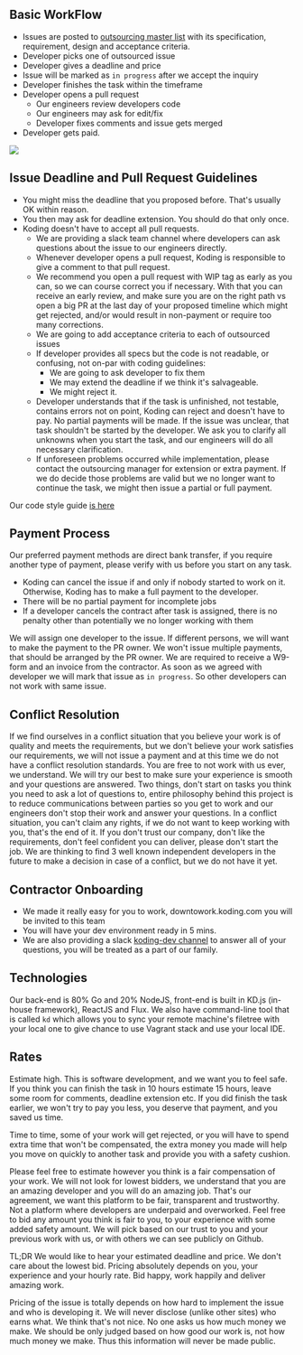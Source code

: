 ## Basic WorkFlow
- Issues are posted to [outsourcing master list](https://docs.google.com/spreadsheets/d/1YjDSF672d_v5PKMli2Y-imCMl0OVYvX4SobK74EvE5w/edit#gid=0) with its specification, requirement, design and acceptance criteria.
- Developer picks one of outsourced issue
- Developer gives a deadline and price
- Issue will be marked as `in progress` after we accept the inquiry
- Developer finishes the task within the timeframe
- Developer opens a pull request
    - Our engineers review developers code
    - Our engineers may ask for edit/fix
    - Developer fixes comments and issue gets merged
- Developer gets paid.

![](https://ibin.co/2z6SPoS1vSXN.png)


## Issue Deadline and Pull Request Guidelines
- You might miss the deadline that you proposed before. That's usually OK within reason.
- You then may ask for deadline extension. You should do that only once.
- Koding doesn't have to accept all pull requests.
    - We are providing a slack team channel where developers can ask questions about the issue to our engineers directly.
    - Whenever developer opens a pull request, Koding is responsible to give a comment to that pull request.
    - We recommend you open a pull request with WIP tag as early as you can, so we can course correct you if necessary. With that you can receive an early review, and make sure you are on the right path vs open a big PR at the last day of your proposed timeline which might get rejected, and/or would result in non-payment or require too many corrections.
    - We are going to add acceptance criteria to each of outsourced issues
    - If developer provides all specs but the code is not readable, or confusing, not on-par with coding guidelines:
        - We are going to ask developer to fix them
        - We may extend the deadline if we think it's salvageable.
        - We might reject it.
    - Developer understands that if the task is unfinished, not testable, contains errors not on point, Koding can reject and doesn't have to pay. No partial payments will be made. If the issue was unclear, that task shouldn't be started by the developer. We ask you to clarify all unknowns when you start the task, and our engineers will do all necessary clarification.
    - If unforeseen problems occurred while implementation, please contact the outsourcing manager for extension or extra payment. If we do decide those problems are valid but we no longer want to continue the task, we might then issue a partial or full payment.



Our code style guide [is here](https://github.com/koding/styleguide-coffeescript)



## Payment Process
Our preferred payment methods are direct bank transfer, if you require another type of payment, please verify with us before you start on any task.
- Koding can cancel the issue if and only if nobody started to work on it. Otherwise, Koding has to make a full payment to the developer.
- There will be no partial payment for incomplete jobs
- If a developer cancels the contract after task is assigned, there is no penalty other than potentially we no longer working with them



We will assign one developer to the issue. If different persons, we will want to make the payment to the PR owner. We won't issue multiple payments, that should be arranged by the PR owner. We are required to receive a W9-form and an invoice from the contractor. As soon as we agreed with developer we will mark that issue as `in progress`. So other developers can not work with same issue.

## Conflict Resolution
If we find ourselves in a conflict situation that you believe your work is of quality and meets the requirements, but we don't believe your work satisfies our requirements, we will not issue a payment and at this time we do not have a conflict resolution standards. You are free to not work with us ever, we understand. We will try our best to make sure your experience is smooth and your questions are answered. Two things, don't start on tasks you think you need to ask a lot of questions to, entire philosophy behind this project is to reduce communications between parties so you get to work and our engineers don't stop their work and answer your questions. In a conflict situation, you can't claim any rights, if we do not want to keep working with you, that's the end of it. If you don't trust our company, don't like the requirements, don't feel confident you can deliver, please don't start the job. We are thinking to find 3 well known independent developers in the future to make a decision in case of a conflict, but we do not have it yet.

## Contractor Onboarding
- We made it really easy for you to work, downtowork.koding.com you will be invited to this team
- You will have your dev environment ready in 5 mins.
- We are also providing a slack [koding-dev channel](http://cebeci.koding.com/slackin/) to answer all of your questions, you will be treated as a part of our family.


## Technologies
Our back-end is 80% Go and 20% NodeJS, front-end is built in KD.js (in-house framework), ReactJS and Flux.
We also have command-line tool that is called `kd` which allows you to sync your remote machine's filetree with your local one to give chance to use Vagrant stack and use your local IDE.


## Rates
Estimate high. This is software development, and we want you to feel safe. If you think you can finish the task in 10 hours estimate 15 hours, leave some room for comments, deadline extension etc. If you did finish the task earlier, we won't try to pay you less, you deserve that payment, and you saved us time.

Time to time, some of your work will get rejected, or you will have to spend extra time that won't be compensated, the extra money you made will help you move on quickly to another task and provide you with a safety cushion.

Please feel free to estimate however you think is a fair compensation of your work. We will not look for lowest bidders, we understand that you are an amazing developer and you will do an amazing job. That's our agreement, we want this platform to be fair, transparent and trustworthy. Not a platform where developers are underpaid and overworked. Feel free to bid any amount you think is fair to you, to your experience with some added safety amount. We will pick based on our trust to you and your previous work with us, or with others we can see publicly on Github.


TL;DR We would like to hear your estimated deadline and price. We don't care about the lowest bid. Pricing absolutely depends on you, your experience and your hourly rate. Bid happy, work happily and deliver amazing work.

Pricing of the issue is totally depends on how hard to implement the issue and who is developing it. We will never disclose (unlike other sites) who earns what. We think that's not nice. No one asks us how much money we make. We should be only judged based on how good our work is, not how much money we make. Thus this information will never be made public.
